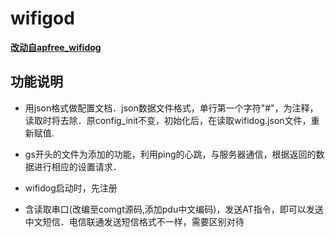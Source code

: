 
# wifigod

**[改动自apfree_wifidog](https://github.com/liudf0716/apfree_wifidog)**

## 功能说明

* 用json格式做配置文档．json数据文件格式，单行第一个字符"#"，为注释，读取时将去除．原config_init不变，初始化后，在读取wifidog.json文件，重新赋值.

* gs开头的文件为添加的功能，利用ping的心跳，与服务器通信，根据返回的数据进行相应的设置请求．

* wifidog启动时，先注册

* 含读取串口(改编至comgt源码,添加pdu中文编码)，发送AT指令，即可以发送中文短信．电信联通发送短信格式不一样，需要区别对待


